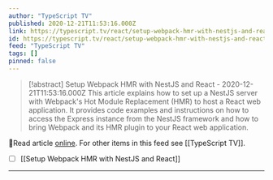 ```yaml
---
author: "TypeScript TV"
published: 2020-12-21T11:53:16.000Z
link: https://typescript.tv/react/setup-webpack-hmr-with-nestjs-and-react/
id: https://typescript.tv/react/setup-webpack-hmr-with-nestjs-and-react/
feed: "TypeScript TV"
tags: []
pinned: false
---
```

> [!abstract] Setup Webpack HMR with NestJS and React - 2020-12-21T11:53:16.000Z
> This article explains how to set up a NestJS server with Webpack's Hot Module Replacement (HMR) to host a React web application. It provides code examples and instructions on how to access the Express instance from the NestJS framework and how to bring Webpack and its HMR plugin to your React web application.

🔗Read article [online](https://typescript.tv/react/setup-webpack-hmr-with-nestjs-and-react/). For other items in this feed see [[TypeScript TV]].

- [ ] [[Setup Webpack HMR with NestJS and React]]
- - -

